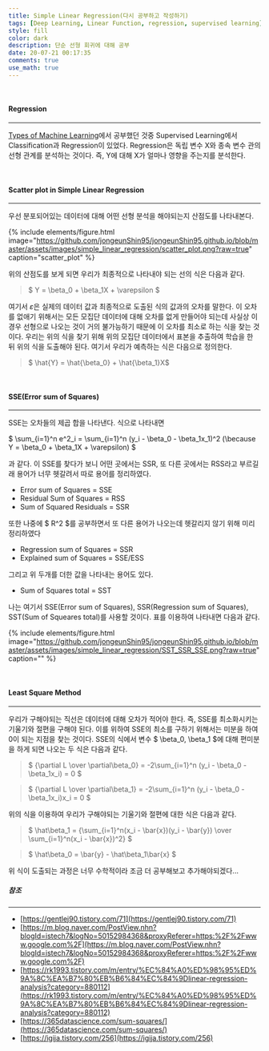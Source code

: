 ```yaml
---
title: Simple Linear Regression(다시 공부하고 작성하기)
tags: [Deep Learning, Linear Function, regression, supervised learning]
style: fill
color: dark
description: 단순 선형 회귀에 대해 공부
date: 20-07-21 00:17:35
comments: true
use_math: true
---
```


<br>

#### Regression

---

[Types of Machine Learning](https://jongeunshin95.github.io/blog/types-of-machine-learning)에서 공부했던 것중 Supervised Learning에서 Classification과 Regression이 있었다. Regression은 독립 변수 X와 종속 변수 관의 선형 관계를 분석하는 것이다. 즉, Y에 대해 X가 얼마나 영향을 주는지를 분석한다.

<br>

#### Scatter plot in Simple Linear Regression

---

우선 분포되어있는 데이터에 대해 어떤 선형 분석을 해야되는지 산점도를 나타내본다.

{% include elements/figure.html image="https://github.com/jongeunShin95/jongeunShin95.github.io/blob/master/assets/images/simple_linear_regression/scatter_plot.png?raw=true" caption="scatter_plot" %}

위의 산점도를 보게 되면 우리가 최종적으로 나타내야 되는 선의 식은 다음과 같다.
<br>

> $ Y = \beta_0 + \beta_1X + \varepsilon $

여기서 $\varepsilon$은 실제의 데이터 값과 최종적으로 도출된 식의 값과의 오차를 말한다. 이 오차를 없애기 위해서는 모든 모집단 데이터에 대해 오차를 없게 만들어야 되는데 사실상 이 경우 선형으로 나오는 것이 거의 불가능하기 때문에 이 오차를 최소로 하는 식을 찾는 것이다. 우리는 위의 식을 찾기 위해 위의 모집단 데이터에서 표본을 추출하여 학습을 한 뒤 위의 식을 도출해야 된다. 여기서 우리가 예측하는 식은 다음으로 정의한다.
<br>

> $ \hat{Y} = \hat{\beta_0} + \hat{\beta_1}X$

<br>

#### SSE(Error sum of Squares)

---

SSE는 오차들의 제곱 합을 나타낸다. 식으로 나타내면

$ \sum_{i=1}^n e^2_i = \sum\_{i=1}^n (y_i - \beta_0 - \beta_1x_1)^2  (\because Y = \beta_0 + \beta_1X + \varepsilon) $

과 같다. 이 SSE를 찾다가 보니 어떤 곳에서는 SSR, 또 다른 곳에서는 RSS라고 부르길래 용어가 너무 헷갈려서 따로 용어를 정리하였다. <br>

* Error sum of Squares = SSE
* Residual Sum of Squares = RSS
* Sum of Squared Residuals = SSR

또한 나중에 $ R^2 $를 공부하면서 또 다른 용어가 나오는데 헷갈리지 않기 위해 미리 정리하였다 <br>

* Regression sum of Squares = SSR
* Explained sum of Squares = SSE/ESS

그리고 위 두개를 더한 값을 나타내는 용어도 있다.

* Sum of Squares total = SST

나는 여기서 SSE(Error sum of Squares), SSR(Regression sum of Squares), SST(Sum of Squeares total)를 사용할 것이다. 표를 이용하여 나타내면 다음과 같다.

{% include elements/figure.html image="https://github.com/jongeunShin95/jongeunShin95.github.io/blob/master/assets/images/simple_linear_regression/SST_SSR_SSE.png?raw=true" caption="" %}

<br>

#### Least Square Method

---

우리가 구해야되는 직선은 데이터에 대해 오차가 적어야 한다. 즉, SSE를 최소화시키는 기울기와 절편을 구해야 된다. 이를 위하여 SSE의 최소를 구하기 위해서는 미분을 하여 0이 되는 지점을 찾는 것이다.
SSE의 식에서 변수 $ \beta_0, \beta_1 $에 대해 편미분을 하게 되면 나오는 두 식은 다음과 같다.

> $ {\partial L \over \partial\beta_0} = -2\sum_{i=1}^n (y_i - \beta_0 - \beta_1x_i) = 0 $


> $ {\partial L \over \partial\beta_1} = -2\sum_{i=1}^n (y_i - \beta_0 - \beta_1x_i)x_i = 0 $

위의 식을 이용하여 우리가 구해야되는 기울기와 절편에 대한 식은 다음과 같다.

> $ \hat\beta_1 = {\sum_{i=1}^n(x_i - \bar{x})(y_i - \bar{y}) \over \sum_{i=1}^n(x_i - \bar{x})^2} $

> $ \hat\beta_0 = \bar{y} - \hat\beta_1\bar{x} $

위 식이 도출되는 과정은 너무 수학적이라 조금 더 공부해보고 추가해야되겠다...
<br>

##### 참조

---

* [https://gentlej90.tistory.com/71](https://gentlej90.tistory.com/71)
* [https://m.blog.naver.com/PostView.nhn?blogId=istech7&logNo=50152984368&proxyReferer=https:%2F%2Fwww.google.com%2F](https://m.blog.naver.com/PostView.nhn?blogId=istech7&logNo=50152984368&proxyReferer=https:%2F%2Fwww.google.com%2F)
* [https://rk1993.tistory.com/m/entry/%EC%84%A0%ED%98%95%ED%9A%8C%EA%B7%80%EB%B6%84%EC%84%9Dlinear-regression-analysis?category=880112](https://rk1993.tistory.com/m/entry/%EC%84%A0%ED%98%95%ED%9A%8C%EA%B7%80%EB%B6%84%EC%84%9Dlinear-regression-analysis?category=880112)
* [https://365datascience.com/sum-squares/](https://365datascience.com/sum-squares/)
* [https://igija.tistory.com/256](https://igija.tistory.com/256)